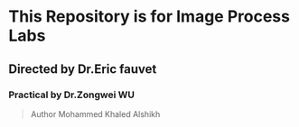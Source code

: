# This Repository is for Image Process Labs
## Directed by  Dr.Eric fauvet 
### Practical by  Dr.Zongwei WU
> Author Mohammed Khaled Alshikh
